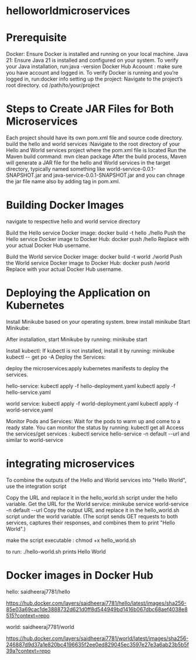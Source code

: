 # helloworldmicroservices
# Prerequisite
Docker: Ensure Docker is installed and running on your local machine.
Java 21: Ensure Java 21 is installed and configured on your system.
To verify your Java installation, run:java -version
Docker Hub Acoount : make sure you have account and logged in.
To verify Docker is running and you’re logged in, run:docker info
setting up the project: Navigate to the project’s root directory. cd /path/to/your/project

# Steps to Create JAR Files for Both Microservices
Each project should have its own pom.xml file and source code directory.
build the hello and world services :Navigate to the root directory of your Hello and World services project where the pom.xml file is located
Run the Maven build command: mvn clean package
After the build process, Maven will generate a JAR file for the hello and World services in the target directory, typically named something like world-service-0.0.1-SNAPSHOT.jar and java-service-0.0.1-SNAPSHOT.jar and you can chnage the jar file name also by adding <finalname> tag in pom.xml.

# Building Docker Images
navigate to respective hello and world service directory

Build the Hello service Docker image: docker build -t hello ./hello
Push the Hello service Docker image to Docker Hub: docker push /hello Replace with your actual Docker Hub username.

Build the World service Docker image: docker build -t world ./world
Push the World service Docker image to Docker Hub: docker push /world Replace with your actual Docker Hub username.

# Deploying the Application on Kubernetes
Install Minikube based on your operating system. brew install minikube Start Minikube:

After installation, start Minikube by running: minikube start

Install kubectl: If kubectl is not installed, install it by running: minikube kubectl -- get po -A Deploy the Services:

deploy the microservices:apply kubernetes manifests to deploy the services.

hello-service:
kubectl apply -f hello-deployment.yaml
kubectl apply -f hello-service.yaml

world service:
kubectl apply -f world-deployment.yaml
kubectl apply -f world-service.yaml

Monitor Pods and Services: Wait for the pods to warm up and come to a ready state. You can monitor the status by running: kubectl get all
Access the services/get services : kubectl service hello-service -n default --url and similar to world-service

# integrating microservices
To combine the outputs of the Hello and World services into "Hello World", use the integration script 

Copy the URL and replace it in the hello_world.sh script under the hello variable. Get the URL for the World service: minikube service world-service -n default --url Copy the output URL and replace it in the hello_world.sh script under the world variable.
(The script sends GET requests to both services, captures their responses, and combines them to print "Hello World".)

make the script executable : chmod +x hello_world.sh

to run: ./hello-world.sh
prints Hello World

# Docker images in Docker Hub

hello:
saidheeraj7781/hello

https://hub.docker.com/layers/saidheeraj7781/hello/latest/images/sha256-85e03a69cac1de3888732d621d0ff8d544949bd1416b067dbc68aef4038e8515?context=repo

world:
saidheeraj7781/world

https://hub.docker.com/layers/saidheeraj7781/world/latest/images/sha256-246887d9d37a1e820bc4196635f2ee0ed829045ec3597e27e3a6ab23b5b5f39a?context=repo

